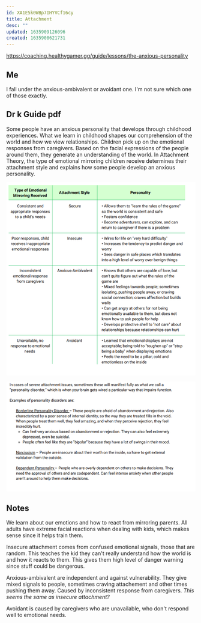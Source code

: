 ```yaml
---
id: XA1E5k0WBp7IHYVCf16cy
title: Attachment
desc: ""
updated: 1635909126096
created: 1635908621731
---
```


https://coaching.healthygamer.gg/guide/lessons/the-anxious-personality

## Me

I fall under the anxious-ambivalent or avoidant one. I'm not sure which one of those exactly.

## Dr k Guide pdf

Some people have an anxious personality that develops through childhood experiences. What we learn in childhood shapes our comprehension of the world and how we view relationships. Children pick up on the emotional responses from caregivers. Based on the facial expressions of the people around them, they generate an understanding of the world. In Attachment Theory, the type of emotional mirroring children receive determines their attachment style and explains how some people develop an anxious personality.

![](/assets/images/2021-11-02-22-00-40.png)

![](/assets/images/2021-11-02-22-02-24.png)

## Notes

We learn about our emotions and how to react from mirroring parents. All adults have extreme facial reactions when dealing with kids, which makes sense since it helps train them.

Insecure attachment comes from confused emotional signals, those that are random. This teaches the kid they can't really understand how the world is and how it reacts to them. This gives them high level of danger warning since stuff could be dangerous.

Anxious-ambivalent are independent and against vulnerability. They give mixed signals to people, sometimes craving attachement and other times pushing them away. Caused by inconsistent response from caregivers. _This seems the same as insecure attachment?_

Avoidant is caused by caregivers who are unavailable, who don't respond well to emotional needs.
